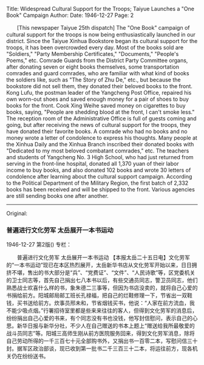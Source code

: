 Title: Widespread Cultural Support for the Troops; Taiyue Launches a "One Book" Campaign
Author:
Date: 1946-12-27
Page: 2

　　[This newspaper Taiyue 25th dispatch] The "One Book" campaign of cultural support for the troops is now being enthusiastically launched in our district. Since the Taiyue Xinhua Bookstore began its cultural support for the troops, it has been overcrowded every day. Most of the books sold are "Soldiers," "Party Membership Certificates," "Documents," "People's Poems," etc. Comrade Guards from the District Party Committee organs, after donating seven or eight books themselves, some transportation comrades and guard comrades, who are familiar with what kind of books the soldiers like, such as "The Story of Zhu De," etc., but because the bookstore did not sell them, they donated their beloved books to the front. Kong Lufu, the postman leader of the Yangcheng Post Office, repaired his own worn-out shoes and saved enough money for a pair of shoes to buy books for the front. Cook Xing Weihe saved money on cigarettes to buy books, saying, "People are shedding blood at the front, I can't smoke less." The reception room of the Administrative Office is full of guests coming and going, but after receiving the news of cultural support for the troops, they have donated their favorite books. A comrade who had no books and no money wrote a letter of condolence to express his thoughts. Many people at the Xinhua Daily and the Xinhua Branch inscribed their donated books with "Dedicated to my most beloved combatant comrades," etc. The teachers and students of Yangcheng No. 3 High School, who had just returned from serving in the front-line hospital, donated all 1,370 yuan of their labor income to buy books, and also donated 102 books and wrote 30 letters of condolence after learning about the cultural support campaign. According to the Political Department of the Military Region, the first batch of 2,332 books has been received and will be shipped to the front. Various agencies are still sending books one after another.



<hr /> 

Original: 


### 普遍进行文化劳军  太岳展开一本书运动

1946-12-27
第2版()
专栏：

　　普遍进行文化劳军  太岳展开一本书运动
    【本报太岳二十五日电】文化劳军的“一本书运动”现已在本区热烈展开，太岳新华书店从文化劳军开始以来，日日拥挤不堪，售出的书大部分是“兵”、“党费证”、“文件”、“人民诗歌”等，区党委机关的卫士同志等，首先自己捐出七八本书以后，有些交通员同志，警卫员同志，他们熟悉战士欢喜什么样的书，象朱德二三事等，但因为书店没卖的，就将自己心爱的书捐给前方。阳城邮局邮工班长孔禄福，把自己的烂鞋修理一下，节省出一双鞋钱，买书送给前方。炊事员邢未和，节省烟钱买书，他说：“人家在前方流血，我不能少吸点烟。”行署招待室里都是些来来往往的客人，但得到文化劳军的消息后，纷纷捐出自己心爱的书来，有个同志没有书也没钱，他写封信慰问，表示自己的心思。新华日报与新华分社，不少人在自己赠送的书本上题上“赠送给我所最敬爱的战斗员同志”等。阳城三高师生刚从前方医院服务回来，得到文化劳军消息，除将自己劳动所得的一千三百七十元全部购书外，又捐出书一百零二本，写慰问信三十封。据军区政治部谈，现已收到第一批书二千三百三十二本，将运往前方，现各机关仍在纷纷送书。
